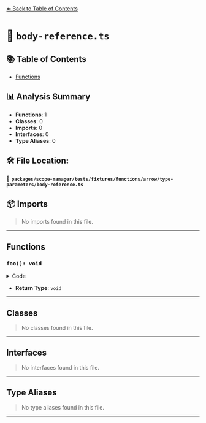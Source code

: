 [⬅️ Back to Table of Contents](../../../../../../../index.md)

# 📄 `body-reference.ts`

## 📚 Table of Contents

- [Functions](#functions)

## 📊 Analysis Summary

- **Functions**: 1
- **Classes**: 0
- **Imports**: 0
- **Interfaces**: 0
- **Type Aliases**: 0

## 🛠️ File Location:
📂 **`packages/scope-manager/tests/fixtures/functions/arrow/type-parameters/body-reference.ts`**

## 📦 Imports

> No imports found in this file.


---

## Functions

### `foo(): void`

<details><summary>Code</summary>

```ts
<T>() => {
  let x: T;
}
```
</details>

- **Return Type**: `void`

---

## Classes

> No classes found in this file.


---

## Interfaces

> No interfaces found in this file.


---

## Type Aliases

> No type aliases found in this file.


---